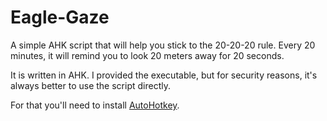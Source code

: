 # Eagle-Gaze
A simple AHK script that will help you stick to the 20-20-20 rule.
Every 20 minutes, it will remind you to look 20 meters away for 20 seconds.

It is written in AHK. I provided the executable, but for security reasons, it's always better to use the script directly.

For that you'll need to install [AutoHotkey](https://autohotkey.com/).
